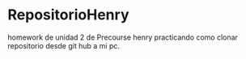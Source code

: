 # RepositorioHenry
homework de unidad 2 de Precourse henry
practicando como clonar repositorio desde git hub a mi pc. 
